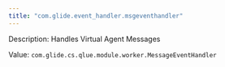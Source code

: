 ```yaml
---
title: "com.glide.event_handler.msgeventhandler"
---
```


Description: Handles Virtual Agent Messages

Value: `com.glide.cs.qlue.module.worker.MessageEventHandler`